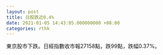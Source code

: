 ```yaml
---
layout: post
title: 日股跌近0.4%
date: 2021-01-05 14:43:05.000000000 +08:00
categories: rthk
---
```


東京股市下跌。日經指數收市報27158點，跌99點，跌幅0.37%。

